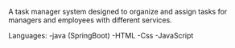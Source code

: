 A task manager system designed to  organize and assign tasks for managers and employees with different services.

Languages:
-java (SpringBoot)
-HTML
-Css
-JavaScript
